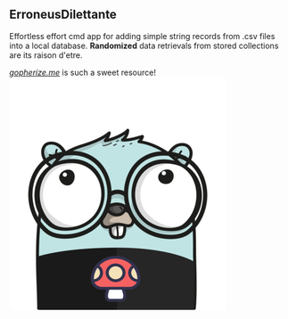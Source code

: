 ## ErroneusDilettante
Effortless effort cmd app for adding simple string records from .csv files into a local database. **Randomized** data retrievals from stored collections are its raison d'etre.

*[gopherize.me](https://gopherize.me/)* is such a sweet resource!
![goperize.me](gopheravatar.png)    
